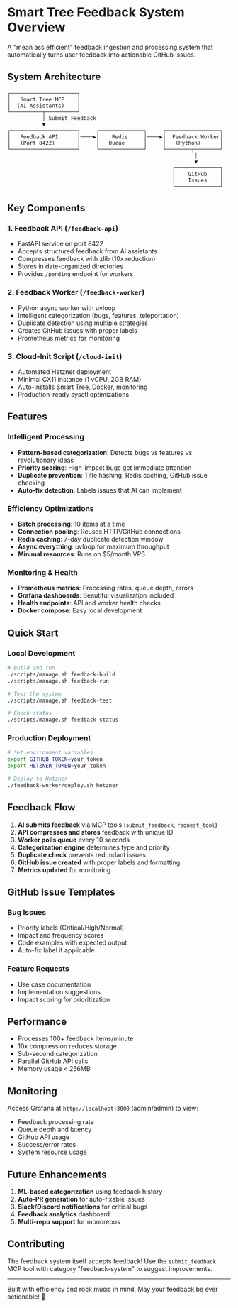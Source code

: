 # Smart Tree Feedback System Overview

A "mean ass efficient" feedback ingestion and processing system that automatically turns user feedback into actionable GitHub issues.

## System Architecture

```
┌─────────────────────┐
│   Smart Tree MCP    │
│  (AI Assistants)    │
└──────────┬──────────┘
           │ Submit Feedback
           ▼
┌─────────────────────┐     ┌──────────────┐     ┌─────────────────┐
│   Feedback API      │────▶│    Redis     │────▶│  Feedback Worker│
│   (Port 8422)       │     │   Queue      │     │   (Python)      │
└─────────────────────┘     └──────────────┘     └────────┬────────┘
                                                           │
                                                           ▼
                                                    ┌──────────────┐
                                                    │    GitHub    │
                                                    │    Issues    │
                                                    └──────────────┘
```

## Key Components

### 1. Feedback API (`/feedback-api`)
- FastAPI service on port 8422
- Accepts structured feedback from AI assistants
- Compresses feedback with zlib (10x reduction)
- Stores in date-organized directories
- Provides `/pending` endpoint for workers

### 2. Feedback Worker (`/feedback-worker`)
- Python async worker with uvloop
- Intelligent categorization (bugs, features, teleportation)
- Duplicate detection using multiple strategies
- Creates GitHub issues with proper labels
- Prometheus metrics for monitoring

### 3. Cloud-Init Script (`/cloud-init`)
- Automated Hetzner deployment
- Minimal CX11 instance (1 vCPU, 2GB RAM)
- Auto-installs Smart Tree, Docker, monitoring
- Production-ready sysctl optimizations

## Features

### Intelligent Processing
- **Pattern-based categorization**: Detects bugs vs features vs revolutionary ideas
- **Priority scoring**: High-impact bugs get immediate attention
- **Duplicate prevention**: Title hashing, Redis caching, GitHub issue checking
- **Auto-fix detection**: Labels issues that AI can implement

### Efficiency Optimizations
- **Batch processing**: 10 items at a time
- **Connection pooling**: Reuses HTTP/GitHub connections
- **Redis caching**: 7-day duplicate detection window
- **Async everything**: uvloop for maximum throughput
- **Minimal resources**: Runs on $5/month VPS

### Monitoring & Health
- **Prometheus metrics**: Processing rates, queue depth, errors
- **Grafana dashboards**: Beautiful visualization included
- **Health endpoints**: API and worker health checks
- **Docker compose**: Easy local development

## Quick Start

### Local Development
```bash
# Build and run
./scripts/manage.sh feedback-build
./scripts/manage.sh feedback-run

# Test the system
./scripts/manage.sh feedback-test

# Check status
./scripts/manage.sh feedback-status
```

### Production Deployment
```bash
# Set environment variables
export GITHUB_TOKEN=your_token
export HETZNER_TOKEN=your_token

# Deploy to Hetzner
./feedback-worker/deploy.sh hetzner
```

## Feedback Flow

1. **AI submits feedback** via MCP tools (`submit_feedback`, `request_tool`)
2. **API compresses and stores** feedback with unique ID
3. **Worker polls queue** every 10 seconds
4. **Categorization engine** determines type and priority
5. **Duplicate check** prevents redundant issues
6. **GitHub issue created** with proper labels and formatting
7. **Metrics updated** for monitoring

## GitHub Issue Templates

### Bug Issues
- Priority labels (Critical/High/Normal)
- Impact and frequency scores
- Code examples with expected output
- Auto-fix label if applicable

### Feature Requests
- Use case documentation
- Implementation suggestions
- Impact scoring for prioritization

## Performance

- Processes 100+ feedback items/minute
- 10x compression reduces storage
- Sub-second categorization
- Parallel GitHub API calls
- Memory usage < 256MB

## Monitoring

Access Grafana at `http://localhost:3000` (admin/admin) to view:
- Feedback processing rate
- Queue depth and latency
- GitHub API usage
- Success/error rates
- System resource usage

## Future Enhancements

1. **ML-based categorization** using feedback history
2. **Auto-PR generation** for auto-fixable issues
3. **Slack/Discord notifications** for critical bugs
4. **Feedback analytics** dashboard
5. **Multi-repo support** for monorepos

## Contributing

The feedback system itself accepts feedback! Use the `submit_feedback` MCP tool with category "feedback-system" to suggest improvements.

---

Built with efficiency and rock music in mind. May your feedback be ever actionable! 🎸